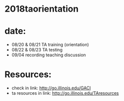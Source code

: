 # 2018taorientation

# date: 
  - 08/20 & 08/21 TA training (orientation)
  - 08/22 & 08/23 TA testing
  - 09/04 recording teaching discussion


# Resources:
  - check in link: http://go.illinois.edu/GACI
  - ta resources in link: http://go.illinois.edu/TAresources

